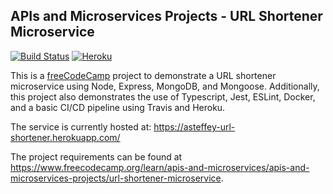 ## APIs and Microservices Projects - URL Shortener Microservice

[![Build Status](https://travis-ci.org/asteffey/fcc-url-shortener-microservice.svg?branch=master)](https://travis-ci.org/asteffey/fcc-url-shortener-microservice)
[![Heroku](http://heroku-badge.herokuapp.com/?app=asteffey-url-shortener)](https://asteffey-url-shortener.herokuapp.com/)

This is a [freeCodeCamp](https://www.freecodecamp.org/) project to demonstrate a URL shortener microservice using Node, Express, MongoDB, and Mongoose.
Additionally, this project also demonstrates the use of Typescript, Jest, ESLint, Docker, and a basic CI/CD pipeline using Travis and Heroku.

The service is currently hosted at:
https://asteffey-url-shortener.herokuapp.com/

The project requirements can be found at https://www.freecodecamp.org/learn/apis-and-microservices/apis-and-microservices-projects/url-shortener-microservice.

